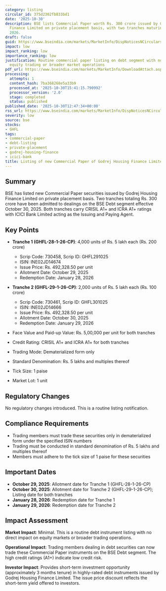 ```yaml
---
category: listing
circular_id: 375d2302fb833bd1
date: '2025-10-30'
description: BSE lists Commercial Paper worth Rs. 300 crore issued by Godrej Housing
  Finance Limited on private placement basis, with two tranches maturing in January
  2026.
draft: false
guid: https://www.bseindia.com/markets/MarketInfo/DispNoticesNCirculars.aspx?Noticeid={51E30497-5642-4E40-8071-D7E0271347DD}&noticeno=20251030-35&dt=10/30/2025&icount=35&totcount=57&flag=0
impact: low
impact_ranking: low
importance_ranking: low
justification: Routine commercial paper listing on debt segment with no impact on
  equity trading or broader market operations
pdf_url: https://www.bseindia.com/markets/MarketInfo/DownloadAttach.aspx?id=20251030-35&attachedId=
processing:
  attempts: 1
  content_hash: 7ba368268e5a33b9
  processed_at: '2025-10-30T15:41:15.790992'
  processor_version: '2.0'
  stage: completed
  status: published
published_date: '2025-10-30T12:47:34+00:00'
rss_url: https://www.bseindia.com/markets/MarketInfo/DispNoticesNCirculars.aspx?Noticeid={51E30497-5642-4E40-8071-D7E0271347DD}&noticeno=20251030-35&dt=10/30/2025&icount=35&totcount=57&flag=0
severity: low
source: bse
stocks:
- GHFL
tags:
- commercial-paper
- debt-listing
- private-placement
- godrej-housing-finance
- icici-bank
title: Listing of new Commercial Paper of Godrej Housing Finance Limited
---
```


## Summary

BSE has listed new Commercial Paper securities issued by Godrej Housing Finance Limited on private placement basis. Two tranches totaling Rs. 300 crore have been admitted to dealings on the BSE Debt segment effective October 30, 2025. Both tranches carry CRISIL A1+ and ICRA A1+ ratings with ICICI Bank Limited acting as the Issuing and Paying Agent.

## Key Points

- **Tranche 1 (GHFL-28-1-26-CP)**: 4,000 units of Rs. 5 lakh each (Rs. 200 crore)
  - Scrip Code: 730458, Scrip ID: GHFL291025
  - ISIN: INE02JD14674
  - Issue Price: Rs. 492,328.50 per unit
  - Allotment Date: October 29, 2025
  - Redemption Date: January 28, 2026

- **Tranche 2 (GHFL-29-1-26-CP)**: 2,000 units of Rs. 5 lakh each (Rs. 100 crore)
  - Scrip Code: 730461, Scrip ID: GHFL301025
  - ISIN: INE02JD14666
  - Issue Price: Rs. 492,328.50 per unit
  - Allotment Date: October 30, 2025
  - Redemption Date: January 29, 2026

- Face Value and Paid-up Value: Rs. 5,00,000 per unit for both tranches
- Credit Rating: CRISIL A1+ and ICRA A1+ for both tranches
- Trading Mode: Dematerialized form only
- Standard Denomination: Rs. 5 lakhs and multiples thereof
- Tick Size: 1 paise
- Market Lot: 1 unit

## Regulatory Changes

No regulatory changes introduced. This is a routine listing notification.

## Compliance Requirements

- Trading members must trade these securities only in dematerialized form under the specified ISIN numbers
- Trading must be conducted in standard denomination of Rs. 5 lakhs and multiples thereof
- Members must adhere to the tick size of 1 paise for these securities

## Important Dates

- **October 29, 2025**: Allotment date for Tranche 1 (GHFL-28-1-26-CP)
- **October 30, 2025**: Allotment date for Tranche 2 (GHFL-29-1-26-CP); Listing date for both tranches
- **January 28, 2026**: Redemption date for Tranche 1
- **January 29, 2026**: Redemption date for Tranche 2

## Impact Assessment

**Market Impact**: Minimal. This is a routine debt instrument listing with no direct impact on equity markets or broader trading operations.

**Operational Impact**: Trading members dealing in debt securities can now trade these Commercial Paper instruments on the BSE Debt segment. The high credit ratings (A1+) indicate low credit risk.

**Investor Impact**: Provides short-term investment opportunity (approximately 3 months tenure) in highly-rated debt instruments issued by Godrej Housing Finance Limited. The issue price discount reflects the short-term yield offered to investors.
